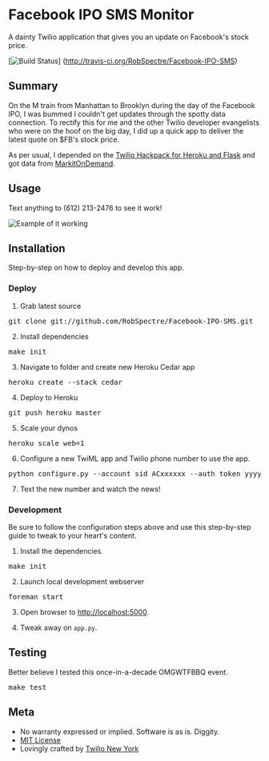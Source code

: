# Facebook IPO SMS Monitor 

A dainty Twilio application that gives you an update on Facebook's stock price.

[![Build
Status](https://secure.travis-ci.org/RobSpectre/Facebook-IPO-SMS.png)]
(http://travis-ci.org/RobSpectre/Facebook-IPO-SMS)


## Summary

On the M train from Manhattan to Brooklyn during the day of the Facebook IPO, I
was bummed I couldn't get updates through the spotty data connection.  To
rectify this for me and the other Twilio developer evangelists who were on the
hoof on the big day, I did up a quick app to deliver the latest quote on $FB's
stock price.

As per usual, I depended on the  [Twilio Hackpack for Heroku and
Flask](https://github.com/RobSpectre/Twilio-Hackpack-for-Heroku-and-Flask) and
got data from [MarkitOnDemand](http://dev.markitondemand.com/).

## Usage

Text anything to (612) 213-2476 to see it work!

![Example of it
working](https://raw.github.com/RobSpectre/Facebook-IPO-SMS/master/images/usage.png)


## Installation

Step-by-step on how to deploy and develop this app.

### Deploy 

1) Grab latest source
<pre>
git clone git://github.com/RobSpectre/Facebook-IPO-SMS.git 
</pre>

2) Install dependencies
<pre>
make init
</pre>

3) Navigate to folder and create new Heroku Cedar app
<pre>
heroku create --stack cedar
</pre>

4) Deploy to Heroku
<pre>
git push heroku master
</pre>

5) Scale your dynos
<pre>
heroku scale web=1
</pre>

6) Configure a new TwiML app and Twilio phone number to use the app.
<pre>
python configure.py --account_sid ACxxxxxx --auth_token yyyyyyy -n -N
</pre>

7) Text the new number and watch the news!


### Development

Be sure to follow the configuration steps above and use this step-by-step guide to tweak to your heart's content.

1) Install the dependencies.
<pre>
make init
</pre>

2) Launch local development webserver
<pre>
foreman start
</pre>

3) Open browser to [http://localhost:5000](http://localhost:5000).

4) Tweak away on `app.py`.


## Testing

Better believe I tested this once-in-a-decade OMGWTFBBQ event.

<pre>
make test
</pre>



## Meta 

* No warranty expressed or implied.  Software is as is. Diggity.
* [MIT License](http://www.opensource.org/licenses/mit-license.html)
* Lovingly crafted by [Twilio New
 York](http://www.meetup.com/Twilio/New-York-NY/) 
